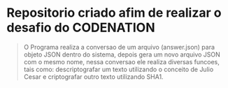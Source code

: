 # Repositorio criado afim de realizar o desafio do CODENATION
> O Programa realiza a conversao de um arquivo (answer.json) para objeto JSON dentro do sistema, depois gera um novo arquivo JSON com o mesmo nome, nessa conversao ele realiza diversas funcoes, tais como: descriptografar um texto utilizando o conceito de Julio Cesar e criptografar outro texto utilizando SHA1.